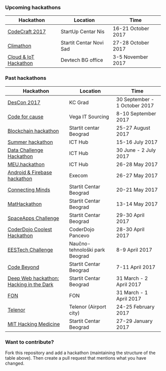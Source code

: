 ### Upcoming hackathons

| Hackathon | Location | Time |
| --------- | -------- | ---- |
| [CodeCraft 2017](http://codecraft.gq/) | StartUp Centar Nis | 16-21 October 2017 |
| [Climathon](https://climathon.climate-kic.org/) | Startit Centar Novi Sad | 27-28 October 2017 |
| [Cloud & IoT Hackathon](https://devtechgroup.com/hackathon/) | Devtech BG office | 3-5 November 2017 |

### Past hackathons

| Hackathon | Location | Time |
| --------- | -------- | ---- |
| [DesCon 2017](https://descon.me/2017/) | KC Grad | 30 September - 1 October 2017 |
| [Code for cause](https://www.vegaitsourcing.rs/media-center/news/2017/06/code-for-cause/code-for-cause/) | Vega IT Sourcing | 8-10 September 2017 |
| [Blockchain hackathon](https://startit.rs/pravimo-veliki-blockchain-hakaton-u-beogradu-prosiri-vest/) | Startit centar Beograd | 25-27 August 2017 |
| [Summer hackathon](https://poslovi.infostud.com/hakaton/) | ICT Hub | 15-16 July 2017 |
| [Data Challenge Hackathon](http://hackathon.icthub.rs/) | ICT Hub | 30 June - 2 July 2017 |
| [MEU.hackathon](http://hackathon.belgrade-meu.org/) | ICT Hub | 26-28 May 2017 |
| [Android & Firebase hackathon](https://www.facebook.com/events/451289448544340/) | Execom | 26-27 May 2017 |
| [Connecting Minds](http://www.ngoaktiv.org/srb/news/connecting-minds-hackathon-at-startit-center-belgrade-applications-open-until-may-15) | Startit Centar Beograd | 20-21 May 2017 |
| [MatHackathon](http://mathack.rs) | Startit Centar Beograd | 13-14 May 2017 |
| [SpaceApps Challenge](https://2017.spaceappschallenge.org/locations/belgrade) | Startit Centar Beograd | 29-30 April 2017 |
| [CoderDojo Coolest Hackathon](https://goo.gl/forms/bXEWwjVl1aroJNkC3) | CoderDojo Pancevo | 28-30 April 2017 |
| [EESTech Challenge](https://eestechchallenge.eestec.net/#/) | Naučno-tehnološki park Beograd | 8-9 April 2017 |
| [Code Beyond](http://hack.best.rs) | Startit Centar Beograd | 7-11 April 2017 |
| [Deep Web hackathon: Hacking in the Dark](https://startit.rs/hacking-in-the-dark/) | Startit Centar Beograd | 31 March - 2 April 2017 |
| [FON](http://hakaton.fonis.rs) | FON | 31 March - 1 April 2017 |
| [Telenor](https://www.telenor.rs/sr/privatni/servisi/telenor-hakaton) | Telenor (Airport city) |  24-25 February 2017 |
| [MIT Hacking Medicine](http://hakaton.rs/mit-hacking-medicine/) | Startit Centar Beograd |  27-29 January 2017 |

### Want to contribute?

Fork this repository and add a hackathon (maintaining the structure of the table above). Then create a pull request that mentions what you have changed.
